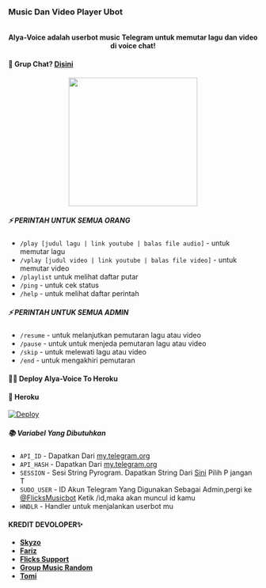 ### Music Dan Video Player Ubot
<p align="center">
<br><b>Alya-Voice adalah userbot music Telegram untuk memutar lagu dan video di voice chat!</b><br>

#### 📨 **Grup Chat? [Disini](t.me/flicksrobotsupport)**

<p align="center"><a href="https://t.me/flicksrobotsupport"><img src="https://telegra.ph/file/68b15d808cec6d326c609.jpg" width="260"></a></p>


##### ⚡ PERINTAH UNTUK SEMUA ORANG
- `/play [judul lagu | link youtube | balas file audio]` - untuk memutar lagu
- `/vplay [judul video | link youtube | balas file video]` - untuk memutar video
- `/playlist` untuk melihat daftar putar
- `/ping` - untuk cek status
- `/help` - untuk melihat daftar perintah

##### ⚡ PERINTAH UNTUK SEMUA ADMIN
- `/resume` - untuk melanjutkan pemutaran lagu atau video
- `/pause` - untuk untuk menjeda pemutaran lagu atau video
- `/skip` - untuk melewati lagu atau video
- `/end` - untuk mengakhiri pemutaran

#### 👩‍💻 Deploy Alya-Voice To Heroku

#### 💜 Heroku

[![Deploy](https://www.herokucdn.com/deploy/button.svg)](https://heroku.com/deploy?template=https://github.com/Alya4u/Alya-Voice)


##### 📚 Variabel Yang Dibutuhkan
- `API_ID` - Dapatkan Dari [my.telegram.org](https://my.telegram.org)
- `API_HASH` - Dapatkan Dari [my.telegram.org](https://my.telegram.org)
- `SESSION` - Sesi String Pyrogram. Dapatkan String Dari [Sini](https://replit.com/@fjgaming212/StringSession#main.py) Pilih P jangan T
- `SUDO_USER` - ID Akun Telegram Yang Digunakan Sebagai Admin,pergi ke [@FlicksMusicbot](t.me/FlicksMusicBot) Ketik /id,maka akan muncul id kamu
- `HNDLR` - Handler untuk menjalankan userbot mu


#### KREDIT DEVOLOPER✨
- **[Skyzo](https://github.com/ridho17-ind)**
- **[Fariz](https://github.com/fjgaming212)**
- **[Flicks Support](https://t.me/FlicksrobotSupport)**
- **[Group Music Random](https://t.me/GroupMusicRandom)**
- **[Tomi](https://github.com/XtomiSN)**
